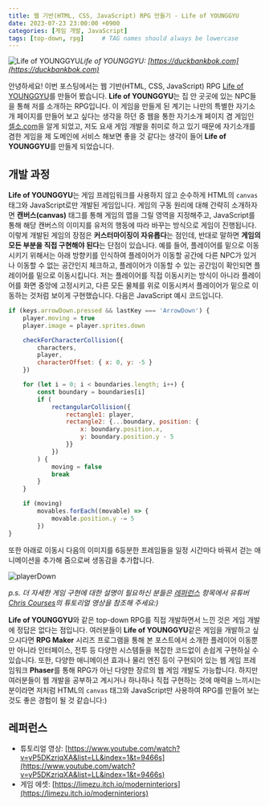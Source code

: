 ```yaml
---
title: 웹 기반(HTML, CSS, JavaScript) RPG 만들기 - Life of YOUNGGYU
date: 2023-07-23 23:00:00 +0900
categories: [게임 개발, JavaScript]
tags: [top-down, rpg]     # TAG names should always be lowercase
---
```


![Life of YOUNGGYU](https://github.com/duckbankbok/duckbankbok.github.io/assets/64826387/f53706fc-f03b-4c99-8d63-29b9bd0fecf9)_Life of YOUNGGYU: [https://duckbankbok.com](https://duckbankbok.com)_

안녕하세요!
이번 포스팅에서는 웹 기반(HTML, CSS, JavaScript) RPG [Life of YOUNGGYU](https://duckbankbok.com)를 만들어 봤습니다.
**Life of YOUNGGYU**는 집 안 곳곳에 있는 NPC들을 통해 저를 소개하는 RPG입니다.
이 게임을 만들게 된 계기는 나만의 특별한 자기소개 페이지를 만들어 보고 싶다는 생각을 하던 중 웹을 통한 자기소개 페이지 겸 게임인 [셀소.com](https://xn--3j4bmf.com/)을 알게 되었고, 저도 요새 게임 개발을 취미로 하고 있기 때문에 자기소개를 겸한 게임을 제 도메인에 서비스 해보면 좋을 것 같다는 생각이 들어 **Life of YOUNGGYU**를 만들게 되었습니다.

## 개발 과정

**Life of YOUNGGYU**는 게임 프레임워크를 사용하지 않고 순수하게 HTML의 `canvas` 태그와 JavaScript로만 개발된 게임입니다.
게임의 구동 원리에 대해 간략히 소개하자면 **캔버스(canvas)** 태그를 통해 게임의 맵을 그릴 영역을 지정해주고, JavaScript를 통해 해당 캔버스의 이미지를 유저의 행동에 따라 바꾸는 방식으로 게임이 진행됩니다.
이렇게 개발된 게임의 장점은 **커스터마이징이 자유롭다**는 점인데, 반대로 말하면 **게임의 모든 부분을 직접 구현해야 된다**는 단점이 있습니다.
예를 들어, 플레이어를 밑으로 이동시키기 위해서는 아래 방향키를 인식하여 플레이어가 이동할 공간에 다른 NPC가 있거나 이동할 수 없는 공간인지 체크하고, 플레이어가 이동할 수 있는 공간임이 확인되면 플레이어를 밑으로 이동시킵니다.
저는 플레이어를 직접 이동시키는 방식이 아니라 플레이어를 화면 중앙에 고정시키고, 다른 모든 물체를 위로 이동시켜서 플레이어가 밑으로 이동하는 것처럼 보이게 구현했습니다.
다음은 JavaScript 예시 코드입니다.

```javascript
if (keys.arrowDown.pressed && lastKey === 'ArrowDown') {
    player.moving = true
    player.image = player.sprites.down

    checkForCharacterCollision({
        characters,
        player,
        characterOffset: { x: 0, y: -5 }
    })

    for (let i = 0; i < boundaries.length; i++) {
        const boundary = boundaries[i]
        if (
            rectangularCollision({
                rectangle1: player,
                rectangle2: {...boundary, position: {
                    x: boundary.position.x,
                    y: boundary.position.y - 5
                }}
            })
        ) {
            moving = false
            break
        }
    }

    if (moving)
        movables.forEach((movable) => {
            movable.position.y -= 5
        })
}
```

또한 아래로 이동시 다음의 이미지를 6등분한 프레임들을 일정 시간마다 바꿔서 걷는 애니메이션을 추가해 줌으로써 생동감을 추가합니다.

![playerDown](https://github.com/duckbankbok/duckbankbok.github.io/assets/64826387/4517c835-a606-431d-92b1-54c89e36e84e)

*p.s. 더 자세한 게임 구현에 대한 설명이 필요하신 분들은 [레퍼런스](#레퍼런스) 항목에서 유튜버 [Chris Courses](https://www.youtube.com/@ChrisCourses)의 튜토리얼 영상을 참조해 주세요:)*

**Life of YOUNGGYU**와 같은 top-down RPG를 직접 개발하면서 느낀 것은 게임 개발에 정답은 없다는 점입니다.
여러분들이 **Life of YOUNGGYU**같은 게임을 개발하고 싶으시다면 **RPG Maker** 시리즈 프로그램을 통해 본 포스트에서 소개한 플레이어 이동뿐만 아니라 인터페이스, 전투 등 다양한 시스템들을 복잡한 코드없이 손쉽게 구현하실 수 있습니다.
또한, 다양한 애니메이션 효과나 물리 엔진 등이 구현되어 있는 웹 게임 프레임워크 **Phaser**를 통해 RPG가 아닌 다양한 장르의 웹 게임 개발도 가능합니다.
하지만 여러분들이 웹 개발을 공부하고 계시거나 하나하나 직접 구현하는 것에 매력을 느끼시는 분이라면 저처럼 HTML의 `canvas` 태그와 JavaScript만 사용하여 RPG를 만들어 보는 것도 좋은 경험이 될 것 같습니다:)

## 레퍼런스

- 튜토리얼 영상: [https://www.youtube.com/watch?v=yP5DKzriqXA&list=LL&index=1&t=9466s](https://www.youtube.com/watch?v=yP5DKzriqXA&list=LL&index=1&t=9466s)
- 게임 에셋: [https://limezu.itch.io/moderninteriors](https://limezu.itch.io/moderninteriors)